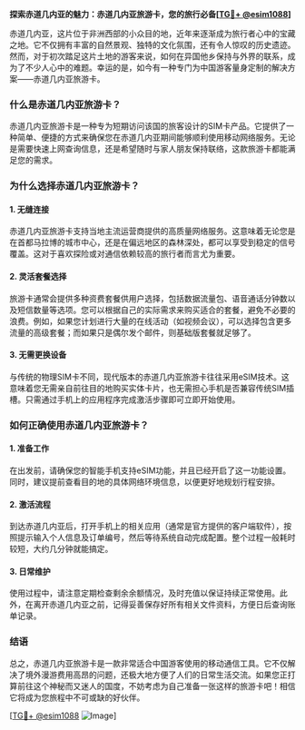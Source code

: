 **探索赤道几内亚的魅力：赤道几内亚旅游卡，您的旅行必备[[TG💪+ @esim1088](https://t.me/s/esim1088)]**

赤道几内亚，这片位于非洲西部的小众目的地，近年来逐渐成为旅行者心中的宝藏之地。它不仅拥有丰富的自然景观、独特的文化氛围，还有令人惊叹的历史遗迹。然而，对于初次踏足这片土地的游客来说，如何在异国他乡保持与外界的联系，成为了不少人心中的难题。幸运的是，如今有一种专门为中国游客量身定制的解决方案——赤道几内亚旅游卡。

### 什么是赤道几内亚旅游卡？

赤道几内亚旅游卡是一种专为短期访问该国的旅客设计的SIM卡产品。它提供了一种简单、便捷的方式来确保您在赤道几内亚期间能够顺利使用移动网络服务。无论是需要快速上网查询信息，还是希望随时与家人朋友保持联络，这款旅游卡都能满足您的需求。

### 为什么选择赤道几内亚旅游卡？

#### 1. **无缝连接**
   赤道几内亚旅游卡支持当地主流运营商提供的高质量网络服务。这意味着无论您是在首都马拉博的城市中心，还是在偏远地区的森林深处，都可以享受到稳定的信号覆盖。这对于喜欢探险或对通信依赖较高的旅行者而言尤为重要。

#### 2. **灵活套餐选择**
   旅游卡通常会提供多种资费套餐供用户选择，包括数据流量包、语音通话分钟数以及短信数量等选项。您可以根据自己的实际需求来购买适合的套餐，避免不必要的浪费。例如，如果您计划进行大量的在线活动（如视频会议），可以选择包含更多流量的高级套餐；而如果只是偶尔发个邮件，则基础版套餐就足够了。

#### 3. **无需更换设备**
   与传统的物理SIM卡不同，现代版本的赤道几内亚旅游卡往往采用eSIM技术。这意味着您无需亲自前往目的地购买实体卡片，也无需担心手机是否兼容传统SIM插槽。只需通过手机上的应用程序完成激活步骤即可立即开始使用。

### 如何正确使用赤道几内亚旅游卡？

#### 1. **准备工作**
   在出发前，请确保您的智能手机支持eSIM功能，并且已经开启了这一功能设置。同时，建议提前查看目的地的具体网络环境信息，以便更好地规划行程安排。

#### 2. **激活流程**
   到达赤道几内亚后，打开手机上的相关应用（通常是官方提供的客户端软件），按照提示输入个人信息及订单编号，然后等待系统自动完成配置。整个过程一般耗时较短，大约几分钟就能搞定。

#### 3. **日常维护**
   使用过程中，请注意定期检查剩余余额情况，及时充值以保证持续正常使用。此外，在离开赤道几内亚之前，记得妥善保存好所有相关文件资料，方便日后查询账单记录。

### 结语

总之，赤道几内亚旅游卡是一款非常适合中国游客使用的移动通信工具。它不仅解决了境外漫游费用高昂的问题，还极大地方便了人们的日常生活交流。如果您正打算前往这个神秘而又迷人的国度，不妨考虑为自己准备一张这样的旅游卡吧！相信它将成为您旅程中不可或缺的好伙伴。

[[TG💪+ @esim1088](https://t.me/s/esim1088) ![Image](https://i.postimg.cc/4NQfJmqS/Snipaste-2025-05-13-00-14-12.png)]